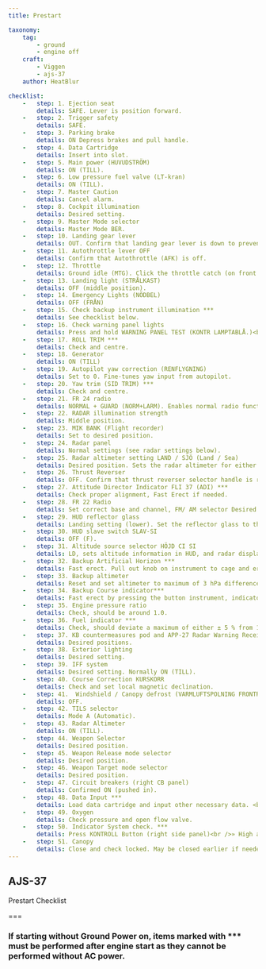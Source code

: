```yaml
---
title: Prestart

taxonomy:
    tag:
        - ground
        - engine off
    craft:
        - Viggen
        - ajs-37
    author: HeatBlur

checklist:
    -   step: 1. Ejection seat
        details: SAFE. Lever is position forward. 
    -   step: 2. Trigger safety
        details: SAFE.
    -   step: 3. Parking brake
        details: ON Depress brakes and pull handle. 
    -   step: 4. Data Cartridge
        details: Insert into slot.
    -   step: 5. Main power (HUVUDSTRÖM)
        details: ON (TILL).
    -   step: 6. Low pressure fuel valve (LT-kran)
        details: ON (TILL).
    -   step: 7. Master Caution
        details: Cancel alarm. 
    -   step: 8. Cockpit illumination 
        details: Desired setting.
    -   step: 9. Master Mode selector 
        details: Master Mode BER. 
    -   step: 10. Landing gear lever 
        details: OUT. Confirm that landing gear lever is down to prevent retraction on hydraulic pressure.
    -   step: 11. Autothrottle lever OFF 
        details: Confirm that Autothrottle (AFK) is off. 
    -   step: 12. Throttle 
        details: Ground idle (MTG). Click the throttle catch (on front left). Opens up the High pressure fuel valve. 
    -   step: 13. Landing light (STRÅLKAST) 
        details: OFF (middle position). 
    -   step: 14. Emergency Lights (NÖDBEL) 
        details: OFF (FRÅN) 
    -   step: 15. Check backup instrument illumination *** 
        details: See checklist below. 
    -   step: 16. Check warning panel lights 
        details: Press and hold WARNING PANEL TEST (KONTR LAMPTABLÅ.)<br />a. Press and checkH all indicator lights on the warning panel. Release and confirm that lights marked with white are lit. Without Ground power, ELFEL, RHM FEL and CK will be lit. X-TANK BRÄ will not be lit if the drop tank is empty. <br />b. If Pitch gearing warning (TIPPVÄXEL) is lit, engine start is still allowed. This should disappear during engine start. 
    -   step: 17. ROLL TRIM *** 
        details: Check and centre.
    -   step: 18. Generator 
        details: ON (TILL) 
    -   step: 19. Autopilot yaw correction (RENFLYGNING) 
        details: Set to 0. Fine-tunes yaw input from autopilot.
    -   step: 20. Yaw trim (SID TRIM) *** 
        details: Check and centre. 
    -   step: 21. FR 24 radio 
        details: NORMAL + GUARD (NORM+LARM). Enables normal radio function (FR 22) and backup radio to monitor the guard (emergency) frequency. 
    -   step: 22. RADAR illumination strength 
        details: Middle position. 
    -   step: 23. MIK BANK (Flight recorder) 
        details: Set to desired position. 
    -   step: 24. Radar panel 
        details: Normal settings (see radar settings below). 
    -   step: 25. Radar altimeter setting LAND / SJÖ (Land / Sea) 
        details: Desired position. Sets the radar altimeter for either land or sea. 
    -   step: 26. Thrust Reverser 
        details: OFF. Confirm that thrust reverser selector handle is retracted. 
    -   step: 27. Attitude Director Indicator FLI 37 (ADI) *** 
        details: Check proper alignment, Fast Erect if needed. 
    -   step: 28. FR 22 Radio 
        details: Set correct base and channel, FM/ AM selector Desired position (normally AM) 
    -   step: 29. HUD reflector glass 
        details: Landing setting (lower). Set the reflector glass to the lower setting to allow display of take-off and landing modes. 
    -   step: 30. HUD slave switch SLAV-SI 
        details: OFF (F). 
    -   step: 31. Altitude source selector HÖJD CI SI 
        details: LD, sets altitude information in HUD, and radar display to use barometric altitude. 
    -   step: 32. Backup Artificial Horizon *** 
        details: Fast erect. Pull out knob on instrument to cage and erect. 
    -   step: 33. Backup altimeter  
        details: Reset and set altimeter to maximum of 3 hPa difference from QFE.     
    -   step: 34. Backup Course indicator*** 
        details: Fast erect by pressing the button instrument, indicator light turns off when completed. 
    -   step: 35. Engine pressure ratio 
        details: Check, should be around 1.0. 
    -   step: 36. Fuel indicator ***  
        details: Check, should deviate a maximum of either ± 5 % from 106 or 131% ( full fuel load without or with external tank) 
    -   step: 37. KB countermeasures pod and APP-27 Radar Warning Receiver 
        details: Desired positions.
    -   step: 38. Exterior lighting 
        details: Desired setting. 
    -   step: 39. IFF system 
        details: Desired setting. Normally ON (TILL). 
    -   step: 40. Course Correction KURSKORR 
        details: Check and set local magnetic declination. 
    -   step: 41.  Windshield / Canopy defrost (VARMLUFTSPOLNING FRONTRUTA) 
        details: OFF. 
    -   step: 42. TILS selector 
        details: Mode A (Automatic).
    -   step: 43. Radar Altimeter 
        details: ON (TILL). 
    -   step: 44. Weapon Selector 
        details: Desired position.
    -   step: 45. Weapon Release mode selector 
        details: Desired position. 
    -   step: 46. Weapon Target mode selector 
        details: Desired position. 
    -   step: 47. Circuit breakers (right CB panel) 
        details: Confirmed ON (pushed in). 
    -   step: 48. Data Input *** 
        details: Load data cartridge and input other necessary data. <br />*Please review the data input notesbelow and the navigation data section furhter ahead..*
    -   step: 49. Oxygen 
        details: Check pressure and open flow valve.
    -   step: 50. Indicator System check. *** 
        details: Press KONTROLL Button (right side panel)<br />» High alpha Warning- two short bursts. Stick vibrates.<br />» Warning lights BRAND (Fire warning) lit<br />» Lights LANDSTÄLL (Landing gear warning) not lit.<br />» Altitude warning light lit with a solid light.<br />» Indicated fuel 29 ± 3 % and indicator returns to previous setting.<br />» Data indicator panel shows 1 and current CK-program number.<br />» FK-light is on (green). 
    -   step: 51. Canopy
        details: Close and check locked. May be closed earlier if needed.
---
```


## AJS-37 
Prestart Checklist

===

### If starting without Ground Power on, items marked with *** must be performed after engine start as they cannot be performed without AC power.
